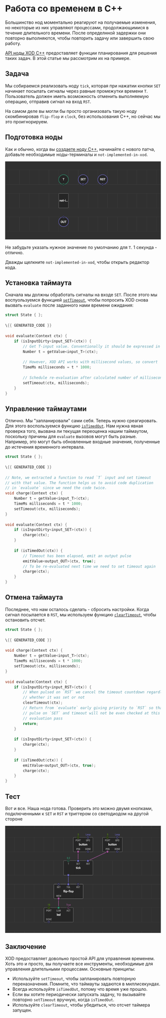 # Работа со временем в C++

Большинство нод моментально реагируют на получаемые изменения, но некоторые из них управляют процессами, продолжающимися в течение длительного времени. После определнной задержки они повторно выполняются, чтобы повторить задачу или завершить свою работу.

[API ноды XOD C++](/docs/reference/node-cpp-api) предоставляет функции планирования для решения таких задач. В этой статье мы рассмотрим их на примере.

## Задача

Мы собираемся реализовать ноду `tick`, которая при нажатии кнопки `SET` начинает посылать сигналы через равные промежутки времени `T`. Пользователь должен иметь возможность отменить выполняемую операцию, отправив сигнал на вход `RST`.

На самом деле вы могли бы просто организовать такую ноду скомбинировав `flip-flop` и `clock`, без использования C++, но сейчас мы это проигнорируем.

## Подготовка ноды

Как и обычно, когда вы [создаете ноду C++](/docs/guide/nodes-for-xod-in-cpp), начинайте с нового патча, добавьте необходимые ноды-терминалы и `not-implemented-in-xod`.

![`not-implemented-in-xod`](/docs/guide/cpp-time/outline.patch.png)

Не забудьте указать нужное значение по умолчанию для `T`. 1 секунда - отлично.

Дважды щелкните `not-implemented-in-xod`, чтобы открыть редактор кода.

## Установка таймаута

Сначала мы должны обработать сигналы на входе `SET`. После этого мы воспуользуемся функцией [`setTimeout`](/docs/reference/node-cpp-api#setTimeout), чтобы попросить XOD снова вызвать `evaluate` после заданного нами времени ожидания:

```c++
struct State { };

\{{ GENERATED_CODE }}

void evaluate(Context ctx) {
    if (isInputDirty<input_SET>(ctx)) {
        // Get T-input value. Conventionally it should be expressed in seconds
        Number t = getValue<input_T>(ctx);

        // However, XOD API works with millisecond values, so convert
        TimeMs milliseconds = t * 1000;

        // Schedule re-evaluation after calculated number of milliseconds
        setTimeout(ctx, milliseconds);
    }
}
```

## Управление таймаутами

Отлично. Мы "запланировали" сами себя. Теперь нужно среагировать. Для этого воспользуемся функцию [`isTimedOut`](/docs/reference/node-cpp-api/#isTimedOut). Нам нужна явная проверка того, вызвана ли текущая переоценка нашим таймаутом, поскольку причины для `evaluate` вызовов могут быть разные. Например, это могут быть обновленные входные значения, полученные до истечения временного интервала.

```c++
struct State { };

\{{ GENERATED_CODE }}

// Note, we extracted a function to read `T` input and set timeout
// with that value. The function helps us to avoid code duplication
// in `evaluate` since we need the code twice.
void charge(Context ctx) {
    Number t = getValue<input_T>(ctx);
    TimeMs milliseconds = t * 1000;
    setTimeout(ctx, milliseconds);
}

void evaluate(Context ctx) {
    if (isInputDirty<input_SET>(ctx)) {
        charge(ctx);
    }

    if (isTimedOut(ctx)) {
        // Timeout has been elapsed, emit an output pulse
        emitValue<output_OUT>(ctx, true);
        // To be re-evaluated next time we need to set timeout again
        charge(ctx);
    }
}
```

## Отмена таймаута

Последнее, что нам осталось сделать - сбросить настройки. Когда сигнал посылается в `RST`, мы используем функцию [`clearTimeout`](/docs/reference/node-cpp-api/#clearTimeout), чтобы остановить отсчет.

```c++
struct State { };

\{{ GENERATED_CODE }}

void charge(Context ctx) {
    Number t = getValue<input_T>(ctx);
    TimeMs milliseconds = t * 1000;
    setTimeout(ctx, milliseconds);
}

void evaluate(Context ctx) {
    if (isInputDirty<input_RST>(ctx)) {
        // When pulsed on `RST` we cancel the timeout countdown regardless
        // whether it was set or not
        clearTimeout(ctx);
        // Return from `evaluate` early giving priority to `RST` so that
        // pulse on `SET` and timeout will not be even checked at this
        // evaluation pass
        return;
    }

    if (isInputDirty<input_SET>(ctx)) {
        charge(ctx);
    }

    if (isTimedOut(ctx)) {
        emitValue<output_OUT>(ctx, true);
        charge(ctx);
    }
}
```

## Тест

Вот и все. Наша нода готова. Проверить это можно двумя кнопками, подключенными к `SET` и `RST` и триггером со светодиодом на другой стороне

![Test](/docs/guide/cpp-time/test.patch.png)

## Заключение

XOD предоставляет довольно простой API для управления временем. Хоть это и просто, вы получаете все инструменты, необходимые для управления длительными процессами. Основные принципы:

* Используйте `setTimeout`, чтобы запланировать повторную переназначения. Помните, что таймауты задаются в миллисекундах.
* Всегда используйте `isTimedOut`, потому что время уже прошло.
* Если вы хотите периодически запускать задачу, то вызывайте повторно `setTimeout` вручную, когда `isTimedOut`.
* Используйте `clearTimeout`, чтобы убедиться, что отсчет таймера запущен.
